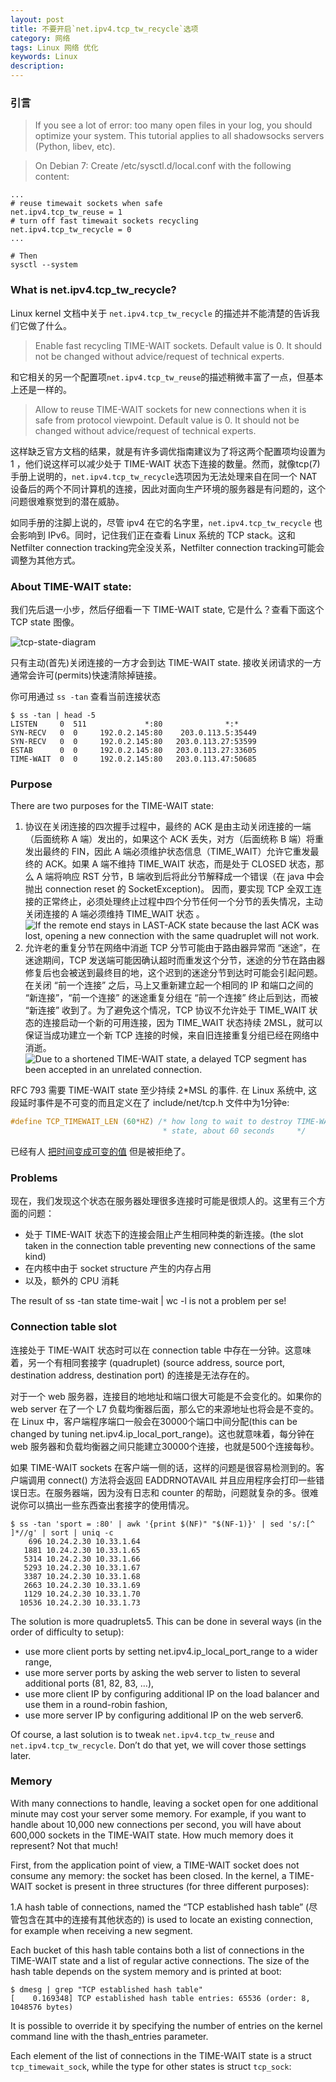 ```yaml
---
layout: post
title: 不要开启`net.ipv4.tcp_tw_recycle`选项
category: 网络
tags: Linux 网络 优化
keywords: Linux
description:
---
```


### 引言

> If you see a lot of error: too many open files in your log, you should optimize your system. This tutorial applies to all shadowsocks servers (Python, libev, etc).

> On Debian 7:
> Create /etc/sysctl.d/local.conf with the following content:

```shell
...
# reuse timewait sockets when safe
net.ipv4.tcp_tw_reuse = 1
# turn off fast timewait sockets recycling
net.ipv4.tcp_tw_recycle = 0
...

# Then
sysctl --system
```
### What is net.ipv4.tcp_tw_recycle?

Linux kernel 文档中关于 `net.ipv4.tcp_tw_recycle` 的描述并不能清楚的告诉我们它做了什么。
> Enable fast recycling TIME-WAIT sockets. Default value is 0. It should not be changed without advice/request of technical experts.

和它相关的另一个配置项`net.ipv4.tcp_tw_reuse`的描述稍微丰富了一点，但基本上还是一样的。
> Allow to reuse TIME-WAIT sockets for new connections when it is safe from protocol viewpoint. Default value is 0. It should not be changed without advice/request of technical experts.

这样缺乏官方文档的结果，就是有许多调优指南建议为了将这两个配置项均设置为 1 ，他们说这样可以减少处于 TIME-WAIT 状态下连接的数量。然而，就像tcp(7)手册上说明的，`net.ipv4.tcp_tw_recycle`选项因为无法处理来自在同一个 NAT 设备后的两个不同计算机的连接，因此对面向生产环境的服务器是有问题的，这个问题很难察觉到的潜在威胁。

如同手册的注脚上说的，尽管 ipv4 在它的名字里，`net.ipv4.tcp_tw_recycle` 也会影响到 IPv6。同时，记住我们正在查看 Linux 系统的 TCP stack。这和Netfilter connection tracking完全没关系，Netfilter connection tracking可能会调整为其他方式。

### About TIME-WAIT state:

我们先后退一小步，然后仔细看一下 TIME-WAIT state, 它是什么？查看下面这个 TCP state 图像。

![tcp-state-diagram](http://7xnqwp.com1.z0.glb.clouddn.com/tcp-state.jpg)

只有主动(首先)关闭连接的一方才会到达 TIME-WAIT state. 接收关闭请求的一方通常会许可(permits)快速清除掉链接。

你可用通过 `ss -tan` 查看当前连接状态
```shell
$ ss -tan | head -5
LISTEN     0  511             *:80              *:*     
SYN-RECV   0  0     192.0.2.145:80    203.0.113.5:35449
SYN-RECV   0  0     192.0.2.145:80   203.0.113.27:53599
ESTAB      0  0     192.0.2.145:80   203.0.113.27:33605
TIME-WAIT  0  0     192.0.2.145:80   203.0.113.47:50685
```

### Purpose

There are two purposes for the TIME-WAIT state:

1. 协议在关闭连接的四次握手过程中，最终的 ACK 是由主动关闭连接的一端（后面统称 A 端）发出的，如果这个 ACK 丢失，对方（后面统称 B 端）将重发出最终的 FIN，因此 A 端必须维护状态信息（TIME_WAIT）允许它重发最终的 ACK。如果 A 端不维持 TIME_WAIT 状态，而是处于 CLOSED 状态，那么 A 端将响应 RST 分节，B 端收到后将此分节解释成一个错误（在 java 中会抛出 connection reset 的 SocketException)。
因而，要实现 TCP 全双工连接的正常终止，必须处理终止过程中四个分节任何一个分节的丢失情况，主动关闭连接的 A 端必须维持 TIME_WAIT 状态 。
![If the remote end stays in LAST-ACK state because the last ACK was lost, opening a new connection with the same quadruplet will not work.](http://7xnqwp.com1.z0.glb.clouddn.com/connect-close-proper.png)
2. 允许老的重复分节在网络中消逝
TCP 分节可能由于路由器异常而 “迷途”，在迷途期间，TCP 发送端可能因确认超时而重发这个分节，迷途的分节在路由器修复后也会被送到最终目的地，这个迟到的迷途分节到达时可能会引起问题。在关闭 “前一个连接” 之后，马上又重新建立起一个相同的 IP 和端口之间的 “新连接”，“前一个连接” 的迷途重复分组在 “前一个连接” 终止后到达，而被 “新连接” 收到了。为了避免这个情况，TCP 协议不允许处于 TIME_WAIT 状态的连接启动一个新的可用连接，因为 TIME_WAIT 状态持续 2MSL，就可以保证当成功建立一个新 TCP 连接的时候，来自旧连接重复分组已经在网络中消逝。
![Due to a shortened TIME-WAIT state, a delayed TCP segment has been accepted in an unrelated connection.](http://7xnqwp.com1.z0.glb.clouddn.com/duplicate-segment.png)

RFC 793 需要 TIME-WAIT state 至少持续 2*MSL 的事件. 在 Linux 系统中, 这段延时事件是不可变的而且定义在了 include/net/tcp.h 文件中为1分钟e:
```c
#define TCP_TIMEWAIT_LEN (60*HZ) /* how long to wait to destroy TIME-WAIT
                                  * state, about 60 seconds     */
```
已经有人 [把时间变成可变的值](http://comments.gmane.org/gmane.linux.network/244411) 但是被拒绝了。

### Problems
现在，我们发现这个状态在服务器处理很多连接时可能是很烦人的。这里有三个方面的问题：
* 处于 TIME-WAIT 状态下的连接会阻止产生相同种类的新连接。(the slot taken in the connection table preventing new connections of the same kind)
* 在内核中由于 socket structure 产生的内存占用
* 以及，额外的 CPU 消耗

The result of ss -tan state time-wait | wc -l is not a problem per se!

### Connection table slot

连接处于 TIME-WAIT 状态时可以在 connection table 中存在一分钟。这意味着，另一个有相同套接字 (quadruplet) (source address, source port, destination address, destination port) 的连接是无法存在的。

对于一个 web 服务器，连接目的地地址和端口很大可能是不会变化的。如果你的 web server 在了一个 L7 负载均衡器后面，那么它的来源地址也将会是不变的。在 Linux 中，客户端程序端口一般会在30000个端口中间分配(this can be changed by tuning net.ipv4.ip_local_port_range)。这也就意味着，每分钟在web 服务器和负载均衡器之间只能建立30000个连接，也就是500个连接每秒。

如果 TIME-WAIT sockets 在客户端一侧的话，这样的问题是很容易检测到的。客户端调用 connect() 方法将会返回 EADDRNOTAVAIL 并且应用程序会打印一些错误日志。在服务器端，因为没有日志和 counter 的帮助，问题就复杂的多。很难说你可以搞出一些东西查出套接字的使用情况。

```shell
$ ss -tan 'sport = :80' | awk '{print $(NF)" "$(NF-1)}' | sed 's/:[^ ]*//g' | sort | uniq -c
    696 10.24.2.30 10.33.1.64
   1881 10.24.2.30 10.33.1.65
   5314 10.24.2.30 10.33.1.66
   5293 10.24.2.30 10.33.1.67
   3387 10.24.2.30 10.33.1.68
   2663 10.24.2.30 10.33.1.69
   1129 10.24.2.30 10.33.1.70
  10536 10.24.2.30 10.33.1.73
```

The solution is more quadruplets5. This can be done in several ways (in the order of difficulty to setup):
* use more client ports by setting net.ipv4.ip_local_port_range to a wider range,
* use more server ports by asking the web server to listen to several additional ports (81, 82, 83, …),
* use more client IP by configuring additional IP on the load balancer and use them in a round-robin fashion,
* use more server IP by configuring additional IP on the web server6.

Of course, a last solution is to tweak `net.ipv4.tcp_tw_reuse` and `net.ipv4.tcp_tw_recycle`. Don’t do that yet, we will cover those settings later.

### Memory

With many connections to handle, leaving a socket open for one additional minute may cost your server some memory. For example, if you want to handle about 10,000 new connections per second, you will have about 600,000 sockets in the TIME-WAIT state. How much memory does it represent? Not that much!

First, from the application point of view, a TIME-WAIT socket does not consume any memory: the socket has been closed. In the kernel, a TIME-WAIT socket is present in three structures (for three different purposes):

1.A hash table of connections, named the “TCP established hash table” (尽管包含在其中的连接有其他状态的) is used to locate an existing connection, for example when receiving a new segment.

Each bucket of this hash table contains both a list of connections in the TIME-WAIT state and a list of regular active connections. The size of the hash table depends on the system memory and is printed at boot:

```shell
$ dmesg | grep "TCP established hash table"
[    0.169348] TCP established hash table entries: 65536 (order: 8, 1048576 bytes)
```

It is possible to override it by specifying the number of entries on the kernel command line with the thash_entries parameter.

Each element of the list of connections in the TIME-WAIT state is a struct `tcp_timewait_sock`, while the type for other states is struct `tcp_sock`:

<script src="https://gist.github.com/SimonXming/555c8087948f2fbb6acbb6c71fe7b691.js"></script>
